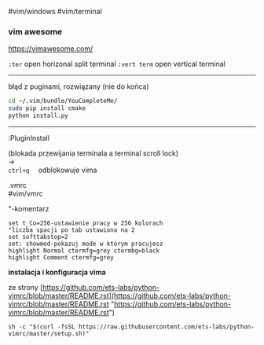 #vim/windows 
#vim/terminal

### vim awesome
https://vimawesome.com/



`:ter` open horizonal split terminal
`:vert term` open vertical terminal

-----
błąd z puginami, rozwiązany (nie do końca)
```bash
cd ~/.vim/bundle/YouCompleteMe/
sudo pip install cmake
python install.py

```
-----
:PluginInstall

(blokada przewijania terminala a terminal scroll lock)  
->  
`ctrl+q  `
odblokowuje vima  

.vmrc  
#vim/vmrc 

"-komentarz

```vim
set t_Co=256-ustawienie pracy w 256 kolorach  
"liczba spacji po tab ustawiona na 2  
set softtabstop=2  
set: showmod-pokazuj mode w którym pracujesz  
highlight Normal ctermfg=grey ctermbg=black  
highlight Comment ctermfg=grey
```

**instalacja i konfiguracja vima**  

ze strony [https://github.com/ets-labs/python-vimrc/blob/master/README.rst](https://github.com/ets-labs/python-vimrc/blob/master/README.rst "https://github.com/ets-labs/python-vimrc/blob/master/README.rst")  
 

`sh -c "$(curl -fsSL https://raw.githubusercontent.com/ets-labs/python-vimrc/master/setup.sh)"`
